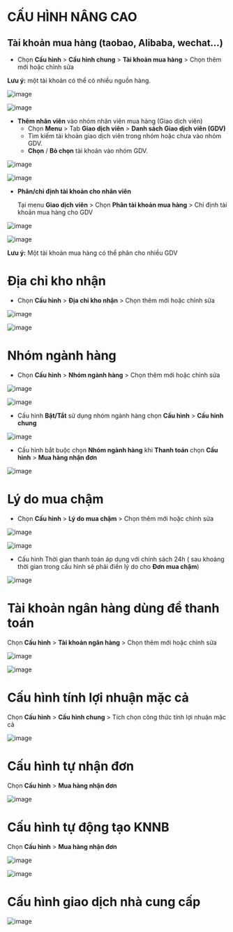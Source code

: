 # CẤU HÌNH NÂNG CAO

## Tài khoản mua hàng (taobao, Alibaba, wechat…)

 * Chọn **Cấu hình** > **Cấu hình chung** > **Tài khoản mua hàng** > Chọn thêm mới hoặc chỉnh sửa
 
 **Lưu ý:** một tài khoản có thể có nhiều nguồn hàng.

![image](https://user-images.githubusercontent.com/75475064/101977640-723d4d80-3c81-11eb-8014-45256d5fd46e.png)
 
![image](https://user-images.githubusercontent.com/75475064/101977655-9862ed80-3c81-11eb-8b48-e5dd9bbbb400.png)

 * **Thêm nhân viên** vào nhóm nhân viên mua hàng (Giao dịch viên)
    - Chọn **Menu** > Tab **Giao dịch viên** > **Danh sách Giao dịch viên (GDV)**
    - Tìm kiếm tài khoản giao dịch viên trong nhóm hoặc chưa vào nhóm GDV.
    - **Chọn** / **Bỏ chọn** tài khoản vào nhóm GDV.
    
![image](https://user-images.githubusercontent.com/75475064/101977691-e4ae2d80-3c81-11eb-8d2c-557ee1187285.png)

![image](https://user-images.githubusercontent.com/75475064/101979922-da952a80-3c93-11eb-8cef-5dcf04fddf9a.png)

 * **Phân/chỉ định tài khoản cho nhân viên**
 
    Tại menu **Giao dịch viên** > Chọn **Phân tài khoản mua hàng** > Chỉ định tài khoản mua hàng cho GDV
    
![image](https://user-images.githubusercontent.com/75475064/101977722-44a4d400-3c82-11eb-974d-7336fc525073.png)

![image](https://user-images.githubusercontent.com/75475064/101977733-51c1c300-3c82-11eb-87d1-1f7276568041.png)
    
**Lưu ý:** Một tài khoản mua hàng có thể phân cho nhiều GDV 

# Địa chỉ kho nhận 

 * Chọn **Cấu hình** > **Địa chỉ kho nhận** > Chọn thêm mới hoặc chỉnh sửa

![image](https://user-images.githubusercontent.com/75475064/101977750-774ecc80-3c82-11eb-81db-39fb9ba7efa6.png)


![image](https://user-images.githubusercontent.com/75475064/101977764-95b4c800-3c82-11eb-964c-e2b0e10c0217.png)

# Nhóm ngành hàng
* Chọn **Cấu hình** > **Nhóm ngành hàng** > Chọn thêm mới hoặc chỉnh sửa

![image](https://user-images.githubusercontent.com/75475064/101980410-a1f75000-3c97-11eb-866e-90e369bda279.png)

![image](https://user-images.githubusercontent.com/75475064/101980059-2dbbad00-3c95-11eb-8bee-d47045c38075.png)

* Cấu hình **Bật/Tắt** sử dụng nhóm ngành hàng chọn **Cấu hình** > **Cấu hình chung** 

![image](https://user-images.githubusercontent.com/75475064/101980369-5f357800-3c97-11eb-8847-e55837baea36.png)

* Cấu hình bắt buộc chọn **Nhóm ngành hàng** khi **Thanh toán** chọn **Cấu hình** > **Mua hàng nhận đơn**

![image](https://user-images.githubusercontent.com/75475064/101980208-6b6d0580-3c96-11eb-8767-596a6582cbf0.png)

# Lý do mua chậm
 * Chọn **Cấu hình** > **Lý do mua chậm** > Chọn thêm mới hoặc chỉnh sửa
 
![image](https://user-images.githubusercontent.com/75475064/101980012-abcb8400-3c94-11eb-81e8-152a41c2b6b3.png)

![image](https://user-images.githubusercontent.com/75475064/101980025-c7368f00-3c94-11eb-9526-d96acafc355e.png)
 
 * Cấu hình Thời gian thanh toán áp dụng với chính sách 24h ( sau khoảng thời gian trong cấu hình sẽ phải điền lý do cho **Đơn mua chậm**)
 
 ![image](https://user-images.githubusercontent.com/75475064/101980238-ae2edd80-3c96-11eb-9b6a-97f86fc18af0.png)

# Tài khoản ngân hàng dùng để thanh toán

 Chọn **Cấu hình** > **Tài khoản ngân hàng** > Chọn thêm mới hoặc chỉnh sửa

![image](https://user-images.githubusercontent.com/75475064/101980441-e7b41880-3c97-11eb-8b8a-6431db4536c4.png)

![image](https://user-images.githubusercontent.com/75475064/101980134-e97cdc80-3c95-11eb-9520-ac8a2e8988cb.png)

# Cấu hình tính lợi nhuận mặc cả
 Chọn **Cấu hình** > **Cấu hình chung** > Tích chọn công thức tính lợi nhuận mặc cả 

![image](https://user-images.githubusercontent.com/75475064/101980475-20ec8880-3c98-11eb-89b6-ec871261e69d.png)

# Cấu hình tự nhận đơn
 Chọn **Cấu hình** > **Mua hàng nhận đơn**

![image](https://user-images.githubusercontent.com/75475064/101980481-3cf02a00-3c98-11eb-9119-fa26ed58dbad.png)

# Cấu hình tự động tạo KNNB

Chọn **Cấu hình** > **Mua hàng nhận đơn**

![image](https://user-images.githubusercontent.com/75475064/101980311-ff3ed180-3c96-11eb-8259-555e1d89f926.png)

![image](https://user-images.githubusercontent.com/75475064/101980326-0ebe1a80-3c97-11eb-9a3e-2445ebb582dd.png)

# Cấu hình giao dịch nhà cung cấp

![image](https://user-images.githubusercontent.com/75475064/101980346-3319f700-3c97-11eb-9d0f-cef6fb9a82fa.png)
